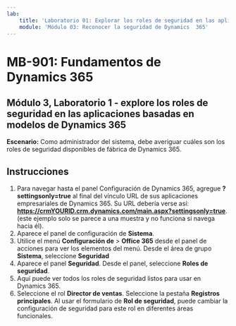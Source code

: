 ```yaml
---
lab:
    title: 'Laboratorio 01: Explorar los roles de seguridad en las aplicaciones basadas en modelos de Dynamics 365'
    module: 'Módulo 03: Reconocer la seguridad de Dynamics  365'
---
```


# MB-901: Fundamentos de Dynamics 365 
## Módulo 3, Laboratorio 1 - explore los roles de seguridad en las aplicaciones basadas en modelos de Dynamics 365

**Escenario:** Como administrador del sistema, debe averiguar cuáles son los roles de seguridad disponibles de fábrica de Dynamics 365.

## Instrucciones

1. Para navegar hasta el panel Configuración de Dynamics 365, agregue **?settingsonly=true** al final del vínculo URL de sus aplicaciones empresariales de Dynamics 365. Su URL debería verse así: **https://crmYOURID.crm.dynamics.com/main.aspx?settingsonly=true**. (este ejemplo solo se parece a una muestra y no funciona si navega hacia él).
2. Aparece el panel de configuración de **Sistema**.
3. Utilice el menú **Configuración de** > **Office 365** desde el panel de acciones para ver los elementos del menú. Desde el área de grupo **Sistema**, seleccione **Seguridad**
4. Aparece el panel **Seguridad**. Desde el panel, seleccione **Roles de seguridad**. 
5. Aquí puede ver todos los roles de seguridad listos para usar en Dynamics 365.
6. Seleccione el rol **Director de ventas**. Seleccione la pestaña **Registros principales**. Al usar el formulario de **Rol de seguridad**, puede cambiar la configuración de seguridad para este rol en diferentes áreas funcionales.
